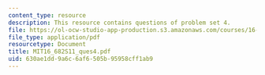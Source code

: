 ```yaml
---
content_type: resource
description: This resource contains questions of problem set 4.
file: https://ol-ocw-studio-app-production.s3.amazonaws.com/courses/16-682-technology-in-transportation-spring-2011/630ae1dd9a6c6af6505b95958cff1ab9_MIT16_682S11_ques4.pdf
file_type: application/pdf
resourcetype: Document
title: MIT16_682S11_ques4.pdf
uid: 630ae1dd-9a6c-6af6-505b-95958cff1ab9
---
```

